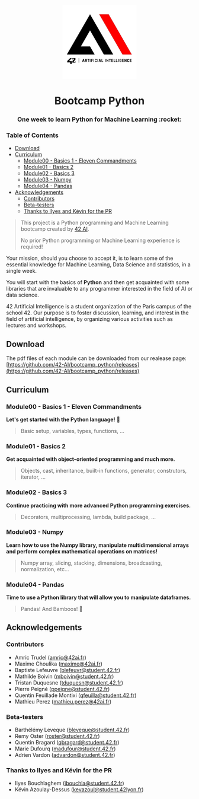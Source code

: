 <p align="center">
  <img src="assets/42ai_logo.png" width="200" alt="42 AI Logo" />
</p>

<h1 align="center">
  Bootcamp Python
</h1>
<h3 align="center">
  One week to learn Python for Machine Learning :rocket:
</h3>


### Table of Contents

- [Download](#download)
- [Curriculum](#curriculum)
  - [Module00 - Basics 1 - Eleven Commandments](#module00---basics-1---eleven-commandments)
  - [Module01 - Basics 2](#module01---basics-2)
  - [Module02 - Basics 3](#module02---basics-3)
  - [Module03 - Numpy](#module03---numpy)
  - [Module04 - Pandas](#module04---pandas)
- [Acknowledgements](#acknowledgements)
  - [Contributors](#contributors)
  - [Beta-testers](#beta-testers)
  - [Thanks to Ilyes and Kévin for the PR](#thanks-to-ilyes-and-kévin-for-the-pr)

>This project is a Python programming and Machine Learning bootcamp created by [42 AI](http://www.42ai.fr).
>
>No prior Python programming or Machine Learning experience is required! 

Your mission, should you choose to accept it, is to learn some of the essential knowledge for Machine Learning, Data Science and statistics, in a single week. 

You will start with the basics of **Python** and then get acquainted with some libraries that are invaluable to any programmer interested in the field of AI or data science.

42 Artificial Intelligence is a student organization of the Paris campus of the school 42. Our purpose is to foster discussion, learning, and interest in the field of artificial intelligence, by organizing various activities such as lectures and workshops.

## Download

The pdf files of each module can be downloaded from our realease page:
[https://github.com/42-AI/bootcamp_python/releases](https://github.com/42-AI/bootcamp_python/releases)

## Curriculum

### Module00 - Basics 1 - Eleven Commandments
**Let's get started with the Python language!** :snake:
> Basic setup, variables, types, functions, ...

### Module01 - Basics 2
**Get acquainted with object-oriented programming and much more.**
> Objects, cast, inheritance, built-in functions, generator, construtors, iterator, ...

### Module02 - Basics 3
**Continue practicing with more advanced Python programming exercises.**
> Decorators, multiprocessing, lambda, build package, ...

### Module03 - Numpy
**Learn how to use the Numpy library, manipulate multidimensional arrays and perform complex mathematical operations on matrices!**
> Numpy array, slicing, stacking, dimensions, broadcasting, normalization, etc...

### Module04 - Pandas
**Time to use a Python library that will allow you to manipulate dataframes.**
> Pandas! And Bamboos! :panda_face:

## Acknowledgements

### Contributors

* Amric Trudel (amric@42ai.fr)
* Maxime Choulika (maxime@42ai.fr)
* Baptiste Lefeuvre (blefeuvr@student.42.fr)
* Mathilde Boivin (mboivin@student.42.fr)
* Tristan Duquesne (tduquesn@student.42.fr)
* Pierre Peigné (ppeigne@student.42.fr)
* Quentin Feuillade Montixi (qfeuilla@student.42.fr)
* Mathieu Perez (mathieu.perez@42ai.fr)

### Beta-testers

* Barthélémy Leveque (bleveque@student.42.fr)
* Remy Oster (roster@student.42.fr)
* Quentin Bragard (qbragard@student.42.fr)
* Marie Dufourq (madufour@student.42.fr)
* Adrien Vardon (advardon@student.42.fr)

### Thanks to Ilyes and Kévin for the PR

* Ilyes Bouchlaghem (ibouchla@student.42.fr)
* Kévin Azoulay-Dessus (kevazoul@student.42lyon.fr)
